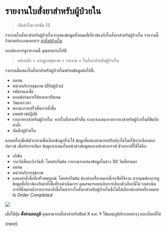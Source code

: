 <!-- add-breadcrumbs -->

# รายงานใบสั่งยาสำหรับผู้ป่วยใน

> เปิดตัวในเวอร์ชัน 13

รายงานใบสั่งยาสำหรับผู้ป่วยในจะแสดงข้อมูลทั้งหมดที่เกี่ยวข้องกับใบสั่งยาสำหรับผู้ป่วยใน รายงานนี้อิงตามประเภทเอกสาร [คำสั่งผู้ป่วยใน](/docs/user/manual/th/healthcare/inpatient_medication_order)

หากต้องการดูรายงานนี้ คุณสามารถไปที่:

> หน้าหลัก > การดูแลสุขภาพ > รายงาน > ใบสั่งยาสำหรับผู้ป่วยใน

รายงานนี้แสดงใบสั่งยาสำหรับผู้ป่วยในพร้อมข้อมูลต่อไปนี้:

- อดทน
- หน่วยบริการสุขภาพ (ที่รับผู้ป่วย)
- รหัสยาและชื่อ
- แบบฟอร์มการให้ยาและปริมาณ
- วันและเวลา
- สถานะการเสร็จสิ้นการสั่งซื้อ
- แพทย์เวชปฏิบัติ
- รายการยาสำหรับผู้ป่วยใน: หากใบสั่งยาเสร็จสิ้น ระบบจะแสดงรายการยาสำหรับผู้ป่วยในที่ขัดกับคำสั่ง
- บันทึกผู้ป่วยใน

แถบเครื่องมือมีตัวกรองเพื่อเลือกข้อมูลที่จะใช้ ข้อมูลที่แสดงสามารถปรับปรุงได้โดยใช้การเลือกดรอปดาวน์ เมื่อทำการเลือก ข้อมูลจะแสดงในหน้าต่างข้อมูลและหน้าต่างกราฟ ตัวกรองที่ใช้ได้คือ:

- บริษัท
- จากวันที่และถึงวันที่: โดยค่าเริ่มต้น รายงานจะแสดงข้อมูลในช่วง 30 วันที่ผ่านมา
- อดทน
- หน่วยบริการสุขภาพ
- แสดงคำสั่งซื้อที่เสร็จสมบูรณ์: โดยค่าเริ่มต้น ช่องทำเครื่องหมายนี้จะเปิดใช้งาน หากคุณต้องการดูข้อมูลที่เกี่ยวข้องกับคำสั่งซื้อที่รอดำเนินการ คุณสามารถยกเลิกการเลือกตัวเลือกนี้ได้ รอดำเนินการที่นี่หมายถึงรายการคำสั่งซื้อในตารางใบสั่งยาสำหรับผู้ป่วยในซึ่งไม่ได้เลือกช่องทำเครื่องหมาย _Is Order Completed_

<img class="screenshot" src="/docs/assets/img/healthcare/inpatient-medication-orders.gif">

เมื่อใช้ปุ่ม **ตั้งค่าแผนภูมิ** คุณสามารถตั้งค่าสำหรับฟิลด์ X และ Y ใช้แผนภูมิประเภทต่างๆ และเลือกสีได้

{next}
